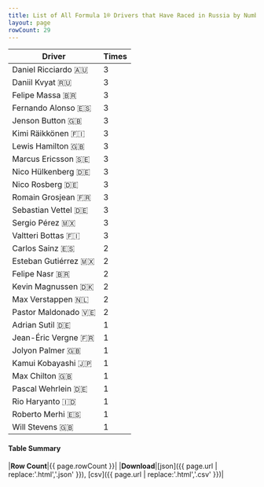```yaml
---
title: List of All Formula 1® Drivers that Have Raced in Russia by Number of Times
layout: page
rowCount: 29
---
```


| Driver | Times |
|--|--|
| Daniel Ricciardo 🇦🇺 | 3 |
| Daniil Kvyat 🇷🇺 | 3 |
| Felipe Massa 🇧🇷 | 3 |
| Fernando Alonso 🇪🇸 | 3 |
| Jenson Button 🇬🇧 | 3 |
| Kimi Räikkönen 🇫🇮 | 3 |
| Lewis Hamilton 🇬🇧 | 3 |
| Marcus Ericsson 🇸🇪 | 3 |
| Nico Hülkenberg 🇩🇪 | 3 |
| Nico Rosberg 🇩🇪 | 3 |
| Romain Grosjean 🇫🇷 | 3 |
| Sebastian Vettel 🇩🇪 | 3 |
| Sergio Pérez 🇲🇽 | 3 |
| Valtteri Bottas 🇫🇮 | 3 |
| Carlos Sainz 🇪🇸 | 2 |
| Esteban Gutiérrez 🇲🇽 | 2 |
| Felipe Nasr 🇧🇷 | 2 |
| Kevin Magnussen 🇩🇰 | 2 |
| Max Verstappen 🇳🇱 | 2 |
| Pastor Maldonado 🇻🇪 | 2 |
| Adrian Sutil 🇩🇪 | 1 |
| Jean-Éric Vergne 🇫🇷 | 1 |
| Jolyon Palmer 🇬🇧 | 1 |
| Kamui Kobayashi 🇯🇵 | 1 |
| Max Chilton 🇬🇧 | 1 |
| Pascal Wehrlein 🇩🇪 | 1 |
| Rio Haryanto 🇮🇩 | 1 |
| Roberto Merhi 🇪🇸 | 1 |
| Will Stevens 🇬🇧 | 1 |

#### Table Summary

|**Row Count**|{{ page.rowCount }}|
|**Download**|[json]({{ page.url | replace:'.html','.json' }}), [csv]({{ page.url | replace:'.html','.csv' }})|
